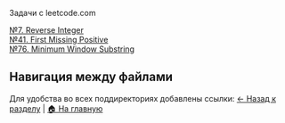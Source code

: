 Задачи с leetcode.com

[№7. Reverse Integer](./N7M_Reverse_Integer/)<br>
[№41. First Missing Positive](./N41H_First_missing_positive/)<br>
[№76. Minimum Window Substring](./N76H_Minimum_Window_Substring/)<br>

## Навигация между файлами
Для удобства во всех поддиректориях добавлены ссылки:
[← Назад к разделу](../) | [🏠 На главную](../../)
